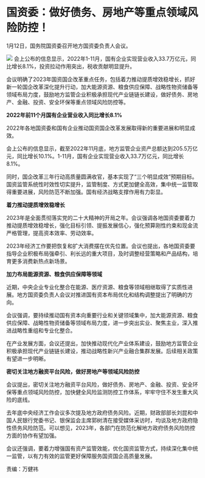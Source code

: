 # 国资委：做好债务、房地产等重点领域风险防控！

1月12日，国务院国资委召开地方国资委负责人会议。

![](https://inews.gtimg.com/newsapp_bt/0/15607945767/1000)
会上公布的信息显示，2022年1-11月，国有企业实现营业收入33.7万亿元，同比增长8.1%，投资拉动作用突出，税收贡献明显提升。

会议明确了2023年国资国企改革重点任务，包括着力推动提质增效稳增长，抓好新一轮国企改革深化提升行动，加大能源资源、粮食供应保障、战略性物资储备等领域布局力度，鼓励地方监管企业积极承担现代产业链链长建设，做好债务、房地产、金融、投资、安全环保等重点领域风险防控等。

**2022年前11个月国有企业营业收入同比增长8.1%**

2022年各地国资委和国有企业推动国资国企改革发展取得新的重要进展和明显成效。

会上公布的信息显示，截至2022年11月底，地方监管企业资产总额达到205.5万亿元，同比增长10.1%。1-11月，国有企业实现营业收入33.7万亿元，同比增长8.1%。

同时，国企改革三年行动高质量圆满收官，基本实现了“三个明显成效”预期目标。国资监管系统性时效性切实提升，监管制度、方式更加健全高效，集中统一监管取得重要进展，风险防范不断加强。国有经济战略支撑作用有力彰显。

**着力推动提质增效稳增长**

2023年是全面贯彻落实党的二十大精神的开局之年。会议强调各地国资委要着力推动提质增效稳增长，强化目标引领、提振发展信心，强化预算刚性约束和现金流严格管理，提高资本效率、劳动效率。

2023年经济工作要把恢复和扩大消费摆在优先位置。会议也提出，各地国资委要指导企业积极布局强牵引、利长远的重大项目，及时调整经营策略和产品结构，培育更多消费新热点新场景。

**加力布局能源资源、粮食供应保障等领域**

近期，中央企业专业化整合在能源、医疗资源、粮食等领域相继取得了实质性进展。地方国资委负责人会议对推进国有资本布局优化和结构调整提出了明确的方向。

会议强调，要持续推动国有资本向重要行业和关键领域集中，加大能源资源、粮食供应保障、战略性物资储备等领域布局力度，进一步突出实业、聚焦主业，深入推进战略性重组和专业化整合。

在产业发展方面，会议还提出，加快推动现代化产业体系建设，鼓励地方监管企业积极承担现代产业链链长建设，推动战略性新兴产业融合集群发展。后续相关政策有望进一步明晰。

**密切关注地方融资平台风险，做好房地产等领域风险防控**

会议提出，密切关注地方融资平台风险，做好债务、房地产、金融、投资、安全环保等重点领域风险防控，加快健全风险监测防控工作体系，牢牢守住不发生重大风险的底线。

去年底中央经济工作会议多次提及地方政府债务风险。近期，财政部部长刘昆和中国人民银行党委书记、银保监会主席郭树清在接受媒体采访时，均谈及地方政府隐性债务风险防范。可以想见，2023年，各部门在防范化解地方政府债务风险防控方面的协作有望加强。

会议还强调，要着力增强国有资产监管效能，优化国资监管方式，持续深化集中统一监管，以有力有效的监管更好保障服务国资国企高质量发展。

责编：万健祎

